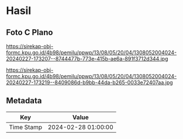 # Hasil

## Foto C Plano

https://sirekap-obj-formc.kpu.go.id/4b98/pemilu/ppwp/13/08/05/20/04/1308052004024-20240227-173207--8744477b-773e-415b-ae6a-891f3712d344.jpg

https://sirekap-obj-formc.kpu.go.id/4b98/pemilu/ppwp/13/08/05/20/04/1308052004024-20240227-173219--8409086d-b9bb-44da-b265-0033e72407aa.jpg


## Metadata

| Key        | Value               |
| ---------- | ------------------- |
| Time Stamp | 2024-02-28 01:00:00 |



